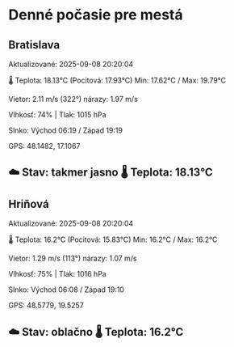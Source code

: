 ﻿# Denné počasie pre mestá

## Bratislava
Aktualizované: 2025-09-08 20:20:04

🌡️ Teplota: 18.13°C 
(Pocitová: 17.93°C)
Min: 17.62°C / Max: 19.79°C

Vietor: 2.11 m/s    (322°) 
nárazy: 1.97 m/s

Vlhkosť: 74% | Tlak: 1015 hPa

Slnko: Východ 06:19 / Západ 19:19

GPS: 48.1482, 17.1067

☁️ Stav: takmer jasno        🌡️ Teplota: 18.13°C
---

## Hriňová
Aktualizované: 2025-09-08 20:20:04

🌡️ Teplota: 16.2°C 
(Pocitová: 15.83°C)
Min: 16.2°C / Max: 16.2°C

Vietor: 1.29 m/s (113°)
nárazy: 1.07 m/s

Vlhkosť: 75% | Tlak: 1016 hPa

Slnko: Východ 06:08 / Západ 19:10

GPS: 48.5779, 19.5257

☁️ Stav: oblačno        🌡️ Teplota: 16.2°C
---
